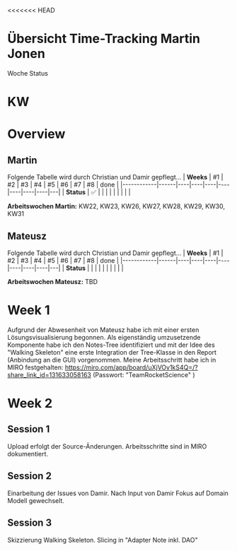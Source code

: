 <<<<<<< HEAD
# Übersicht Time-Tracking Martin Jonen

Woche Status

KW 
=======
# Overview
## Martin
Folgende Tabelle wird durch Christian und Damir gepflegt...
| **Weeks**  | #1   | #2 | #3 | #4 | #5 | #6 | #7 | #8 | done  |
|------------|------|----|----|----|----|----|----|----|---|
| **Status** | :white_check_mark: |  |  |  |  |  |  |  |   |

**Arbeitswochen Martin:**
KW22, KW23, KW26, KW27, KW28, KW29, KW30, KW31

## Mateusz
Folgende Tabelle wird durch Christian und Damir gepflegt...
| **Weeks**  | #1   | #2 | #3 | #4 | #5 | #6 | #7 | #8 | done  |
|------------|------|----|----|----|----|----|----|----|---|
| **Status** |  |    |    |    |    |    |    |    |   |

**Arbeitswochen Mateusz:**
TBD

# Week 1

Aufgrund der Abwesenheit von Mateusz habe ich mit einer ersten Lösungsvisualisierung begonnen. Als eigenständig umzusetzende Komponente habe ich den Notes-Tree identifiziert und mit der Idee des "Walking Skeleton" eine erste Integration der Tree-Klasse in den Report (Anbindung an die GUI) vorgenommen. Meine Arbeitsschritt habe ich in MIRO festgehalten: https://miro.com/app/board/uXjVOv1kS4Q=/?share_link_id=131633058163 (Passwort: "TeamRocketScience" )

# Week 2

## Session 1

Upload erfolgt der Source-Änderungen. Arbeitsschritte sind in MIRO dokumentiert.

## Session 2

Einarbeitung der Issues von Damir. Nach Input von Damir Fokus auf Domain Modell gewechselt. 

## Session 3

Skizzierung Walking Skeleton. Slicing in "Adapter Note inkl. DAO"
